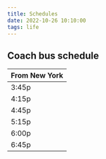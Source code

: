 ```yaml
---
title: Schedules
date: 2022-10-26 10:10:00
tags: life
---
```


## Coach bus schedule

| From New York |
|---------------|
| 3:45p         |
| 4:15p         |
| 4:45p         |
| 5:15p         |
| 6:00p         |
| 6:45p         |



